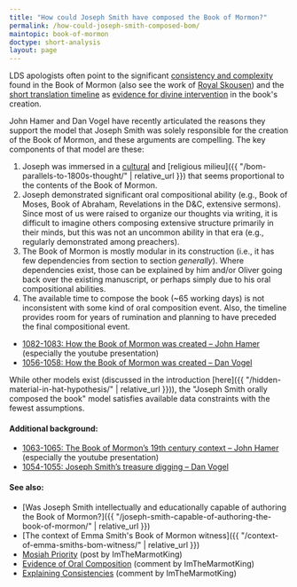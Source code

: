 ```yaml
---
title: "How could Joseph Smith have composed the Book of Mormon?"
permalink: /how-could-joseph-smith-composed-bom/
maintopic: book-of-mormon
doctype: short-analysis
layout: page
---
```


LDS apologists often point to the significant [consistency and complexity](https://www.reddit.com/r/mormonscholar/comments/8nnsr4/what_would_joseph_smith_have_to_keep_track_of_in/) found in the Book of Mormon (also see the work of [Royal Skousen](http://criticaltext.byustudies.byu.edu/biblio)) and the [short translation timeline](https://eom.byu.edu/index.php/Book_of_Mormon_Translation_By_Joseph_Smith) as [evidence for divine intervention](https://speeches.byu.edu/talks/tad-r-callister_book-mormon-man-made-god-given/) in the book's creation.

John Hamer and Dan Vogel have recently articulated the reasons they support the model that Joseph Smith was solely responsible for the creation of the Book of Mormon, and these arguments are compelling.  The key components of that model are these:

1. Joseph was immersed in a [cultural](https://www.mormonstories.org/podcast/book-of-mormon-cultural-context-john-hamer/) and [religious milieu]({{ "/bom-parallels-to-1800s-thought/" | relative_url }}) that seems proportional to the contents of the Book of Mormon.
1. Joseph demonstrated significant oral compositional ability (e.g., Book of Moses, Book of Abraham, Revelations in the D&C, extensive sermons).  Since most of us were raised to organize our thoughts via writing, it is difficult to imagine others composing extensive structure primarily in their minds, but this was not an uncommon ability in that era (e.g., regularly demonstrated among preachers).
1. The Book of Mormon is mostly modular in its construction (i.e., it has few dependencies from section to section *generally*).  Where dependencies exist, those can be explained by him and/or Oliver going back over the existing manuscript, or perhaps simply due to his oral compositional abilities.
1. The available time to compose the book (~65 working days) is not inconsistent with some kind of oral composition event.  Also, the timeline provides room for years of rumination and planning to have preceded the final compositional event.

* [1082-1083: How the Book of Mormon was created – John Hamer](https://www.mormonstories.org/podcast/john-hamer-book-of-mormon-creation/) (especially the youtube presentation)
* [1056-1058: How the Book of Mormon was created – Dan Vogel](https://www.mormonstories.org/podcast/book-of-mormon-dan-vogel/)

While other models exist (discussed in the introduction [here]({{ "/hidden-material-in-hat-hypothesis/" | relative_url }})), the "Joseph Smith orally composed the book" model satisfies available data constraints with the fewest assumptions.

#### Additional background:

* [1063-1065: The Book of Mormon’s 19th century context – John Hamer](https://www.mormonstories.org/podcast/book-of-mormon-cultural-context-john-hamer/) (especially the youtube presentation)
* [1054-1055: Joseph Smith’s treasure digging – Dan Vogel](https://www.mormonstories.org/podcast/treasure-digging-dan-vogel/)

#### See also:

* [Was Joseph Smith intellectually and educationally capable of authoring the Book of Mormon?]({{ "/joseph-smith-capable-of-authoring-the-book-of-mormon/" | relative_url }})
* [The context of Emma Smith's Book of Mormon witness]({{ "/context-of-emma-smiths-bom-witness/" | relative_url }})
* [Mosiah Priority](https://www.reddit.com/r/mormon/comments/bgjm60/mosiah_priority/) (post by ImTheMarmotKing)
* [Evidence of Oral Composition](https://www.reddit.com/r/mormon/comments/bebfqs/the_book_of_mormon_is_far_more_impressive_than/el4l5gu/) (comment by ImTheMarmotKing)
* [Explaining Consistencies](https://www.reddit.com/r/mormon/comments/bebfqs/the_book_of_mormon_is_far_more_impressive_than/el4u158/) (comment by ImTheMarmotKing)
